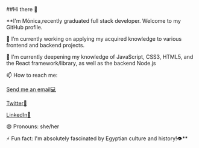  ##Hi there 👋
 
**I'm Mónica,recently graduated full stack developer. Welcome to my GitHub profile.


🔭 I’m currently working on applying my acquired knowledge to various frontend and backend projects.


🌱 I'm currently deepening my knowledge of JavaScript, CSS3, HTML5, and the React framework/library,
   as well as the backend Node.js
   

📫 How to reach me:

  [Send me an email💻](mailto:moirivilla@gmail.com)
    
  [Twitter📍]( https://twitter.com/moirivilla)
  
  [LinkedIn🔎](https://www.linkedin.com/in/monica-irimia/)
 
  
😄 Pronouns: she/her


⚡ Fun fact:  I'm absolutely fascinated by Egyptian culture and history!👁**

